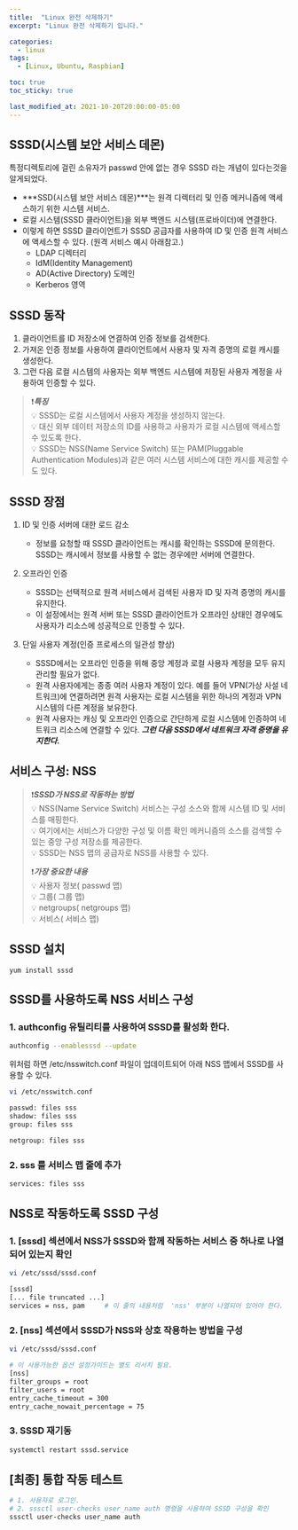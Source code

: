 ```yaml
---
title:  "Linux 완전 삭제하기"
excerpt: "Linux 완전 삭제하기 입니다."

categories:
  - linux
tags:
  - [Linux, Ubuntu, Raspbian]

toc: true
toc_sticky: true

last_modified_at: 2021-10-20T20:00:00-05:00
---
```


## SSSD(시스템 보안 서비스 데몬)
특정디렉토리에 걸린 소유자가 passwd 안에 없는 경우 SSSD 라는 개념이 있다는것을 알게되었다.  
  
- ***SSD(시스템 보안 서비스 데몬)***는 원격 디렉터리 및 인증 메커니즘에 액세스하기 위한 시스템 서비스. 
- 로컬 시스템(SSSD 클라이언트)을 외부 백엔드 시스템(프로바이더)에 연결한다. 
- 이렇게 하면 SSSD 클라이언트가 SSSD 공급자를 사용하여 ID 및 인증 원격 서비스에 액세스할 수 있다. (원격 서비스 예시 아래참고.)
    - LDAP 디렉터리
    - IdM(Identity Management)
    - AD(Active Directory) 도메인 
    - Kerberos 영역



## SSSD 동작
1. 클라이언트를 ID 저장소에 연결하여 인증 정보를 검색한다.  
2. 가져온 인증 정보를 사용하여 클라이언트에서 사용자 및 자격 증명의 로컬 캐시를 생성한다.  
3. 그런 다음 로컬 시스템의 사용자는 외부 백엔드 시스템에 저장된 사용자 계정을 사용하여 인증할 수 있다.  
  
> ❗***특징***  
> 💡 SSSD는 로컬 시스템에서 사용자 계정을 생성하지 않는다.  
> 💡 대신 외부 데이터 저장소의 ID를 사용하고 사용자가 로컬 시스템에 액세스할 수 있도록 한다.  
> 💡 SSSD는 NSS(Name Service Switch) 또는 PAM(Pluggable Authentication Modules)과 같은 여러 시스템 서비스에 대한 캐시를 제공할 수도 있다.  



## SSSD 장점
1. ID 및 인증 서버에 대한 로드 감소
    - 정보를 요청할 때 SSSD 클라이언트는 캐시를 확인하는 SSSD에 문의한다. SSSD는 캐시에서 정보를 사용할 수 없는 경우에만 서버에 연결한다.

2. 오프라인 인증
    - SSSD는 선택적으로 원격 서비스에서 검색된 사용자 ID 및 자격 증명의 캐시를 유지한다. 
    - 이 설정에서는 원격 서버 또는 SSSD 클라이언트가 오프라인 상태인 경우에도 사용자가 리소스에 성공적으로 인증할 수 있다. 

3. 단일 사용자 계정(인증 프로세스의 일관성 향상)  
    - SSSD에서는 오프라인 인증을 위해 중앙 계정과 로컬 사용자 계정을 모두 유지 관리할 필요가 없다.
    - 원격 사용자에게는 종종 여러 사용자 계정이 있다. 예를 들어 VPN(가상 사설 네트워크)에 연결하려면 원격 사용자는 로컬 시스템을 위한 하나의 계정과 VPN 시스템의 다른 계정을 보유한다.
    - 원격 사용자는 캐싱 및 오프라인 인증으로 간단하게 로컬 시스템에 인증하여 네트워크 리소스에 연결할 수 있다. ***그런 다음 SSSD에서 네트워크 자격 증명을 유지한다.***



## 서비스 구성: NSS
> ❗***SSSD가 NSS로 작동하는 방법***  
> 💡 NSS(Name Service Switch) 서비스는 구성 소스와 함께 시스템 ID 및 서비스를 매핑한다.  
> 💡 여기에서는 서비스가 다양한 구성 및 이름 확인 메커니즘의 소스를 검색할 수 있는 중앙 구성 저장소를 제공한다.  
> 💡 SSSD는 NSS 맵의 공급자로 NSS를 사용할 수 있다.  
>   
> ❗***가장 중요한 내용***  
> 💡 사용자 정보( passwd 맵)  
> 💡 그룹( 그룹 맵)  
> 💡 netgroups( netgroups 맵)  
> 💡 서비스( 서비스 맵)  
  

    
## SSSD 설치

```
yum install sssd
```
  
## SSSD를 사용하도록 NSS 서비스 구성
### 1. authconfig 유틸리티를 사용하여 SSSD를 활성화 한다.

```bash
authconfig --enablesssd --update
```

위처럼 하면 /etc/nsswitch.conf 파일이 업데이트되어 아래 NSS 맵에서 SSSD를 사용할 수 있다.

```bash
vi /etc/nsswitch.conf 

passwd: files sss 
shadow: files sss 
group: files sss 

netgroup: files sss
```

### 2. sss 를 서비스 맵 줄에 추가

```bash
services: files sss
```


## NSS로 작동하도록 SSSD 구성
### 1. [sssd] 섹션에서 NSS가 SSSD와 함께 작동하는 서비스 중 하나로 나열되어 있는지 확인

```bash
vi /etc/sssd/sssd.conf

[sssd] 
[... file truncated ...] 
services = nss, pam     # 이 줄의 내용처럼  'nss' 부분이 나열되어 있어야 한다.
```


### 2. [nss] 섹션에서 SSSD가 NSS와 상호 작용하는 방법을 구성

```bash
vi /etc/sssd/sssd.conf

# 이 사용가능한 옵션 설정가이드는 별도 리서치 필요.
[nss] 
filter_groups = root 
filter_users = root 
entry_cache_timeout = 300 
entry_cache_nowait_percentage = 75

```

### 3. SSSD 재기동

```bash
systemctl restart sssd.service
````


## [최종] 통합 작동 테스트

```bash
# 1. 사용자로 로그인. 
# 2. sssctl user-checks user_name auth 명령을 사용하여 SSSD 구성을 확인
sssctl user-checks user_name auth

```

